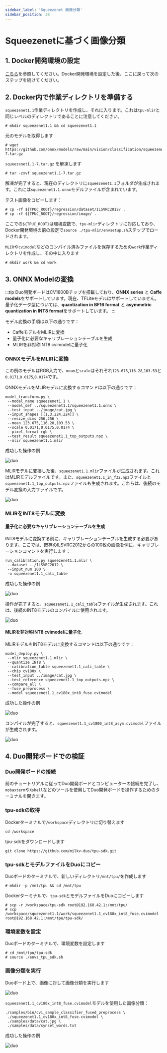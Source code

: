 ```yaml
---
sidebar_label: 'Squeezenet 画像分類'
sidebar_position: 38
---
```


# Squeezenetに基づく画像分類

## 1. Docker開発環境の設定

[こちら](https://milkv.io/docs/duo/application-development/tpu/tpu-docker)を参照してください。Docker開発環境を設定した後、ここに戻って次のステップを続けてください。

## 2. Docker内で作業ディレクトリを準備する

`squeezenet1.1`作業ディレクトリを作成し、それに入ります。これは`tpu-mlir`と同じレベルのディレクトリであることに注意してください。
```
# mkdir squeezenet1.1 && cd squeezenet1.1
```

元のモデルを取得します
```
# wget https://github.com/onnx/models/raw/main/vision/classification/squeezenet/model/squeezenet1.1-7.tar.gz
```
`squeezenet1.1-7.tar.gz` を解凍します
```
# tar -zxvf squeezenet1.1-7.tar.gz
```
解凍が完了すると、現在のディレクトリに`squeezenet1.1`フォルダが生成されます。これには`squeezenet1.1.onnx`モデルファイルが含まれています。

テスト画像をコピーします：
```
# cp -rf ${TPUC_ROOT}/regression/dataset/ILSVRC2012/ .
# cp -rf ${TPUC_ROOT}/regression/image/ .
```
ここでの`${TPUC_ROOT}`は環境変数で、`tpu-mlir`ディレクトリに対応しており、Docker開発環境の前の設定で`source ./tpu-mlir/envsetup.sh`ステップでロードされます。

`MLIR`や`cvimodel`などのコンパイル済みファイルを保存するための`work`作業ディレクトリを作成し、その中に入ります
```
# mkdir work && cd work
```

## 3. ONNX Modelの変換

:::tip
Duo開発ボードはCV1800Bチップを搭載しており、**ONNX series** と **Caffe models**をサポートしています。現在、TFLiteモデルはサポートしていません。量子化データ型については、**quantization in BF16 format** と **asymmetric quantization in INT8 format**をサポートしています。
:::

モデル変換の手順は以下の通りです：

- CaffeモデルをMLIRに変換
- 量子化に必要なキャリブレーションテーブルを生成
- MLIRを非対称INT8 cvimodelに量子化


### ONNXモデルをMLIRに変換

この例のモデルはRGB入力で、`mean`と`scale`はそれぞれ`123.675`,`116.28`,`103.53`と`0.0171`,`0.0175`,`0.0174`です。

ONNXモデルをMLIRモデルに変換するコマンドは以下の通りです：
```
model_transform.py \
 --model_name squeezenet1.1 \
 --model_def ../squeezenet1.1/squeezenet1.1.onnx \
 --test_input ../image/cat.jpg \
 --input_shapes [[1,3,224,224]] \
 --resize_dims 256,256 \
 --mean 123.675,116.28,103.53 \
 --scale 0.0171,0.0175,0.0174 \
 --pixel_format rgb \
 --test_result squeezenet1.1_top_outputs.npz \
 --mlir squeezenet1.1.mlir
```

成功した操作の例

![duo](/docs/duo/tpu/duo-tpu-squeezenet_05.png)

MLIRモデルに変換した後、`squeezenet1.1.mlir`ファイルが生成されます。これはMLIRモデルファイルです。また、`squeezenet1.1_in_f32.npz`ファイルと`squeezenet1.1_top_outputs.npz`ファイルも生成されます。これらは、後続のモデル変換の入力ファイルです。

![duo](/docs/duo/tpu/duo-tpu-squeezenet_06.png)

### MLIRをINT8モデルに変換

#### 量子化に必要なキャリブレーションテーブルを生成

INT8モデルに変換する前に、キャリブレーションテーブルを生成する必要があります。ここでは、既存のILSVRC2012からの100枚の画像を例に、キャリブレーションコマンドを実行します：
```
run_calibration.py squeezenet1.1.mlir \
 --dataset ../ILSVRC2012 \
 --input_num 100 \
 -o squeezenet1.1_cali_table
```

成功した操作の例

![duo](/docs/duo/tpu/duo-tpu-squeezenet_07.png)

操作が完了すると、`squeezenet1.1_cali_table`ファイルが生成されます。これは、後続のINT8モデルのコンパイルに使用されます。

![duo](/docs/duo/tpu/duo-tpu-squeezenet_08.png)

#### MLIRを非対称INT8 cvimodelに量子化

MLIRモデルをINT8モデルに変換するコマンドは以下の通りです：
```
model_deploy.py \
 --mlir squeezenet1.1.mlir \
 --quantize INT8 \
 --calibration_table squeezenet1.1_cali_table \
 --chip cv180x \
 --test_input ../image/cat.jpg \
 --test_reference squeezenet1.1_top_outputs.npz \
 --compare_all \
 --fuse_preprocess \
 --model squeezenet1.1_cv180x_int8_fuse.cvimodel
```

成功した操作の例

![duo](/docs/duo/tpu/duo-tpu-squeezenet_09.png)

コンパイルが完了すると、`squeezenet1.1_cv1800_int8_asym.cvimodel`ファイルが生成されます。

![duo](/docs/duo/tpu/duo-tpu-squeezenet_10.png)

## 4. Duo開発ボードでの検証

### Duo開発ボードの接続

前のチュートリアルに従ってDuo開発ボードとコンピューターの接続を完了し、`mobaxterm`や`Xshell`などのツールを使用してDuo開発ボードを操作するためのターミナルを開きます。

### tpu-sdkの取得

Dockerターミナルで`/workspace`ディレクトリに切り替えます
```
cd /workspace
```

tpu-sdkをダウンロードします
```
git clone https://github.com/milkv-duo/tpu-sdk.git
```

### tpu-sdkとモデルファイルをDuoにコピー


Duoボードのターミナルで、新しいディレクトリ`/mnt/tpu/`を作成します
```
# mkdir -p /mnt/tpu && cd /mnt/tpu
```

Dockerターミナルで、`tpu-sdk`とモデルファイルをDuoにコピーします
```
# scp -r /workspace/tpu-sdk root@192.168.42.1:/mnt/tpu/
# scp /workspace/squeezenet1.1/work/squeezenet1.1_cv180x_int8_fuse.cvimodel root@192.168.42.1:/mnt/tpu/tpu-sdk/
```

### 環境変数を設定

Duoボードのターミナルで、環境変数を設定します
```
# cd /mnt/tpu/tpu-sdk
# source ./envs_tpu_sdk.sh
```

### 画像分類を実行

Duoボード上で、画像に対して画像分類を実行します

![duo](/docs/duo/tpu/duo-tpu-cat.jpg)

`squeezenet1.1_cv180x_int8_fuse.cvimodel`モデルを使用した画像分類：
```
./samples/bin/cvi_sample_classifier_fused_preprocess \
 ./squeezenet1.1_cv180x_int8_fuse.cvimodel \
 ./samples/data/cat.jpg \
 ./samples/data/synset_words.txt
```

成功した操作の例


![duo](/docs/duo/tpu/duo-tpu-squeezenet_11.png)
